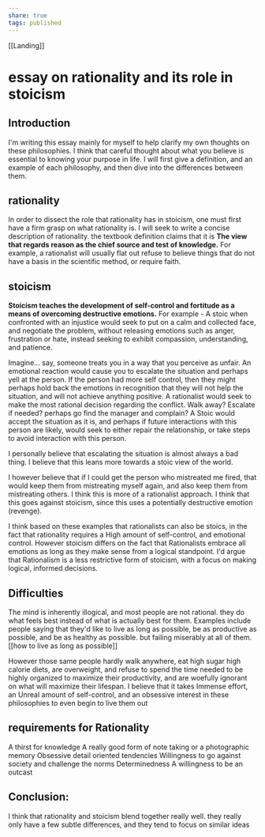 ```yaml
---
share: true
tags: published
---
```

[[Landing]]
# essay on rationality and its role in stoicism

## Introduction
I'm writing this essay mainly for myself to help clarify my own thoughts on these philosophies. I think that careful thought about what you believe is essential to knowing your purpose in life. I will first give a definition, and an example of each philosophy, and then dive into the differences between them. 

## rationality
In order to dissect the role that rationality has in stoicism, one must first have a firm grasp on what rationality is. I will seek to write a concise description of rationality. the textbook definition claims that it is **The view that regards reason as the chief source and test of knowledge.**  For example, a rationalist will usually flat out refuse to believe things that do not have a basis in the scientific method, or require faith. 
## stoicism
**Stoicism teaches the development of self-control and fortitude as a means of overcoming destructive emotions.** For example - A stoic when confronted with an injustice would seek to put on a calm and collected face, and negotiate the problem, without releasing emotions such as anger, frustration or hate, instead seeking to exhibit compassion, understanding, and patience. 

Imagine… say, someone treats you in a way that you perceive as unfair. An emotional reaction would cause you to escalate the situation and perhaps yell at the person. If the person had more self control, then they might perhaps hold back the emotions in recognition that they will not help the situation, and will not achieve anything positive. A rationalist would seek to make the most rational decision regarding the conflict. Walk away? Escalate if needed? perhaps go find the manager and complain? A Stoic would accept the situation as it is, and perhaps if future interactions with this person are likely, would seek to either repair the relationship, or take steps to avoid interaction with this person. 

I personally believe that escalating the situation is almost always a bad thing. I believe that this leans more towards a stoic view of the world. 

I however believe that if I could get the person who mistreated me fired, that would keep them from mistreating myself again, and also keep them from mistreating others. I think this is more of a rationalist approach. I think that this goes against stoicism, since this uses a potentially destructive emotion (revenge). 

I think based on these examples that rationalists can also be stoics, in the fact that rationality requires a High amount of self-control, and emotional control. However stoicism differs on the fact that Rationalists embrace all emotions as long as they make sense from a logical standpoint. I'd argue that Rationalism is a less restrictive form of stoicism, with a focus on making logical, informed decisions. 

## Difficulties
The mind is inherently illogical, and most people are not rational. they do what feels best instead of what is actually best for them.
Examples include people saying that they'd like to live as long as possible, be as productive as possible, and be as healthy as possible. but failing miserably at all of them. [[how to live as long as possible]]

However those same people hardly walk anywhere, eat high sugar high calorie diets, are overweight, and refuse to spend the time needed to be highly organized to maximize their productivity, and are woefully ignorant on what will maximize their lifespan. I believe that it takes Immense effort, an Unreal amount of self-control, and an obsessive interest in these philosophies to even begin to live them out

## requirements for Rationality
A thirst for knowledge
A really good form of note taking or a photographic memory
Obsessive detail oriented tendencies 
Willingness to go against society and challenge the norms
Determinedness 
A willingness to be an outcast

## Conclusion:
I think that rationality and stoicism blend together really well. they really only have a few subtle differences, and they tend to focus on similar ideas